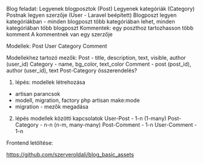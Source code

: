 Blog feladat:
Legyenek blogposztok (Post)
Legyenek kategóriák (Category)
Postnak legyen szerzője (User - Laravel beépített)
Blogposzt legyen kategóriákban - minden blogposzt több kategóriában lehet, minden kategóriában több blogposzt
Kommentek: egy poszthoz tartozhasson több komment
A kommentnek van egy szerzője

Modellek:
Post
User
Category
Comment

Modellekhez tartozó mezők:
Post - title, description, text, visible, author (user_id)
Category - name, bg_color, text_color
Comment - post (post_id), author (user_id), text
Post-Category összerendelés?

1. lépés: modellek létrehozása
- artisan parancsok
- modell, migration, factory
php artisan make:mode <modelname>
- migration - mezők megadása

2. lépés modellek közötti kapcsolatok
User-Post - 1-n (1-many)
Post-Category - n-n (n-m, many-many)
Post-Comment - 1-n
User-Comment - 1-n

Frontend letöltése:

https://github.com/szerveroldali/blog_basic_assets